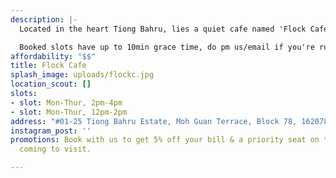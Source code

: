 ```yaml
---
description: |-
  Located in the heart Tiong Bahru, lies a quiet cafe named 'Flock Cafe'. Surrounded by greenery which makes it a cozy environment be it to study or enjoy a cup of tea/coffee.

  Booked slots have up to 10min grace time, do pm us/email if you're running late
affordability: "$$"
title: Flock Cafe
splash_image: uploads/flockc.jpg
location_scout: []
slots:
- slot: Mon-Thur, 2pm-4pm
- slot: Mon-Thur, 12pm-2pm
address: "#01-25 Tiong Bahru Estate, Moh Guan Terrace, Block 78, 162078"
instagram_post: ''
promotions: Book with us to get 5% off your bill & a priority seat on the days you're
  coming to visit.

---
```

